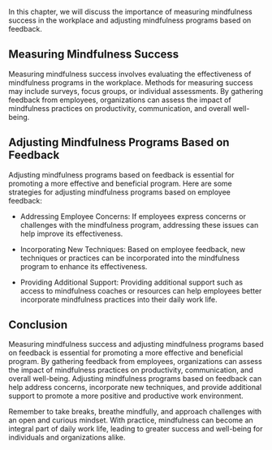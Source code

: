 
In this chapter, we will discuss the importance of measuring mindfulness success in the workplace and adjusting mindfulness programs based on feedback.

Measuring Mindfulness Success
-----------------------------

Measuring mindfulness success involves evaluating the effectiveness of mindfulness programs in the workplace. Methods for measuring success may include surveys, focus groups, or individual assessments. By gathering feedback from employees, organizations can assess the impact of mindfulness practices on productivity, communication, and overall well-being.

Adjusting Mindfulness Programs Based on Feedback
------------------------------------------------

Adjusting mindfulness programs based on feedback is essential for promoting a more effective and beneficial program. Here are some strategies for adjusting mindfulness programs based on employee feedback:

* Addressing Employee Concerns: If employees express concerns or challenges with the mindfulness program, addressing these issues can help improve its effectiveness.

* Incorporating New Techniques: Based on employee feedback, new techniques or practices can be incorporated into the mindfulness program to enhance its effectiveness.

* Providing Additional Support: Providing additional support such as access to mindfulness coaches or resources can help employees better incorporate mindfulness practices into their daily work life.

Conclusion
----------

Measuring mindfulness success and adjusting mindfulness programs based on feedback is essential for promoting a more effective and beneficial program. By gathering feedback from employees, organizations can assess the impact of mindfulness practices on productivity, communication, and overall well-being. Adjusting mindfulness programs based on feedback can help address concerns, incorporate new techniques, and provide additional support to promote a more positive and productive work environment.

Remember to take breaks, breathe mindfully, and approach challenges with an open and curious mindset. With practice, mindfulness can become an integral part of daily work life, leading to greater success and well-being for individuals and organizations alike.
